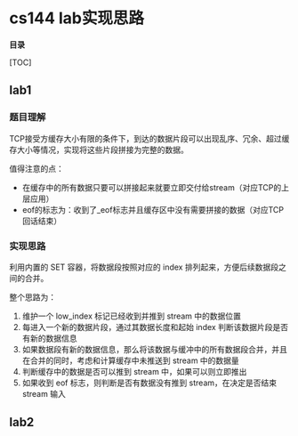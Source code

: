 # cs144 lab实现思路

**目录** 

[TOC]

## lab1

### 题目理解

TCP接受方缓存大小有限的条件下，到达的数据片段可以出现乱序、冗余、超过缓存大小等情况，实现将这些片段拼接为完整的数据。

值得注意的点：

- 在缓存中的所有数据只要可以拼接起来就要立即交付给stream（对应TCP的上层应用）
- eof的标志为：收到了_eof标志并且缓存区中没有需要拼接的数据（对应TCP回话结束）



### 实现思路

利用内置的 SET 容器，将数据段按照对应的 index 排列起来，方便后续数据段之间的合并。

整个思路为：

1. 维护一个 low_index 标记已经收到并推到 stream 中的数据位置
2. 每进入一个新的数据片段，通过其数据长度和起始 index 判断该数据片段是否有新的数据信息
3. 如果数据段有新的数据信息，那么将该数据与缓冲中的所有数据段合并，并且在合并的同时，考虑和计算缓存中未推送到 stream 中的数据量
4. 判断缓存中的数据是否可以推到 stream 中，如果可以则立即推出
5. 如果收到 eof 标志，则判断是否有数据没有推到 stream，在决定是否结束 stream 输入



## lab2

